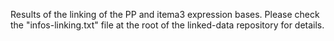 Results of the linking of the PP and itema3 expression bases. Please check the "infos-linking.txt" file at the root of the linked-data repository for details.
